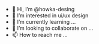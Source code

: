 - 👋 Hi, I’m @howka-desing
- 👀 I’m interested in ui/ux design
- 🌱 I’m currently learning ...
- 💞️ I’m looking to collaborate on ...
- 📫 How to reach me ...

<!---
howka-desing/howka-desing is a ✨ special ✨ repository because its `README.md` (this file) appears on your GitHub profile.
You can click the Preview link to take a look at your changes.
--->
